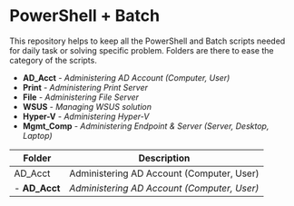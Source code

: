 # PowerShell + Batch
This repository helps to keep all the PowerShell and Batch scripts needed for daily task or solving specific problem. Folders are there to ease the category of the scripts.

- **AD_Acct** - *Administering AD Account (Computer, User)*
- **Print** - *Administering Print Server*
- **File** - *Administering File Server*
- **WSUS** - *Managing WSUS solution*
- **Hyper-V** - *Administering Hyper-V*
- **Mgmt_Comp** - *Administering Endpoint & Server (Server, Desktop, Laptop)*

| Folder | Description |
| --- | --- |
| AD_Acct | Administering AD Account (Computer, User) |
| - **AD_Acct** | *Administering AD Account (Computer, User)* |

